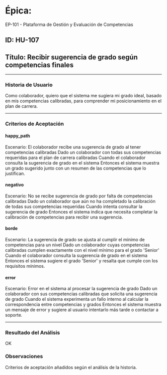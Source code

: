 # Épica: 
EP-101 - Plataforma de Gestión y Evaluación de Competencias

## ID: HU-107  
## Título: Recibir sugerencia de grado según competencias finales

---

### Historia de Usuario

Como colaborador, quiero que el sistema me sugiera mi grado ideal, basado en mis competencias calibradas, para comprender mi posicionamiento en el plan de carrera.

---

### Criterios de Aceptación

#### happy_path
Escenario: El colaborador recibe una sugerencia de grado al tener competencias calibradas
Dado un colaborador con todas sus competencias requeridas para el plan de carrera calibradas
Cuando el colaborador consulta la sugerencia de grado en el sistema
Entonces el sistema muestra un grado sugerido junto con un resumen de las competencias que lo justifican.

#### negativo
Escenario: No se recibe sugerencia de grado por falta de competencias calibradas
Dado un colaborador que aún no ha completado la calibración de todas sus competencias requeridas
Cuando intenta consultar la sugerencia de grado
Entonces el sistema indica que necesita completar la calibración de competencias para recibir una sugerencia.

#### borde
Escenario: La sugerencia de grado se ajusta al cumplir el mínimo de competencias para un nivel
Dado un colaborador cuyas competencias calibradas cumplen exactamente con el nivel mínimo para el grado 'Senior'
Cuando el colaborador consulta la sugerencia de grado en el sistema
Entonces el sistema sugiere el grado 'Senior' y resalta que cumple con los requisitos mínimos.

#### error
Escenario: Error en el sistema al procesar la sugerencia de grado
Dado un colaborador con sus competencias calibradas que solicita una sugerencia de grado
Cuando el sistema experimenta un fallo interno al calcular la correspondencia entre competencias y grados
Entonces el sistema muestra un mensaje de error y sugiere al usuario intentarlo más tarde o contactar a soporte.

---

### Resultado del Análisis  
OK

### Observaciones
Criterios de aceptación añadidos según el análisis de la historia.